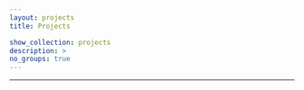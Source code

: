 ```yaml
---
layout: projects
title: Projects

show_collection: projects
description: >
no_groups: true
---
```




---
